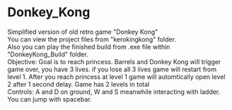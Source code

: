 # Donkey_Kong
Simplified version of old retro game "Donkey Kong" <br />
You can view the project files from "kerokingkong" folder. <br />
Also you can play the finished build from .exe file within "DonkeyKong_Build" folder. <br />
Objective: Goal is to reach princess. Barrels and Donkey Kong will trigger game over, you have 3 lives. if you lose all 3 lives game will restart from level 1.
After you reach princess at level 1 game will automtically open level 2 after 1 second delay. Game has 2 levels in total <br />
Controls: A and D on ground, W and S meanwhile interacting with ladder. You can jump with spacebar.

